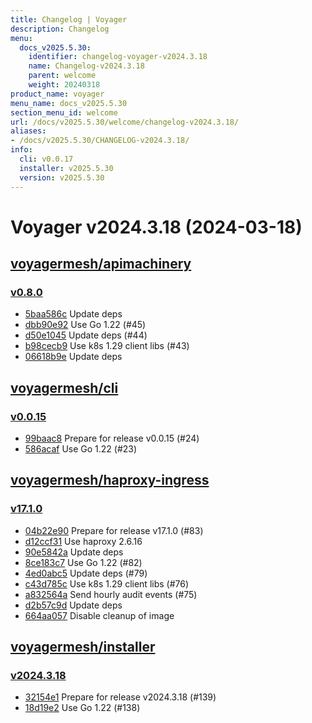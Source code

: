 ```yaml
---
title: Changelog | Voyager
description: Changelog
menu:
  docs_v2025.5.30:
    identifier: changelog-voyager-v2024.3.18
    name: Changelog-v2024.3.18
    parent: welcome
    weight: 20240318
product_name: voyager
menu_name: docs_v2025.5.30
section_menu_id: welcome
url: /docs/v2025.5.30/welcome/changelog-v2024.3.18/
aliases:
- /docs/v2025.5.30/CHANGELOG-v2024.3.18/
info:
  cli: v0.0.17
  installer: v2025.5.30
  version: v2025.5.30
---
```


# Voyager v2024.3.18 (2024-03-18)


## [voyagermesh/apimachinery](https://github.com/voyagermesh/apimachinery)

### [v0.8.0](https://github.com/voyagermesh/apimachinery/releases/tag/v0.8.0)

- [5baa586c](https://github.com/voyagermesh/apimachinery/commit/5baa586c) Update deps
- [dbb90e92](https://github.com/voyagermesh/apimachinery/commit/dbb90e92) Use Go 1.22 (#45)
- [d50e1045](https://github.com/voyagermesh/apimachinery/commit/d50e1045) Update deps (#44)
- [b98cecb9](https://github.com/voyagermesh/apimachinery/commit/b98cecb9) Use k8s 1.29 client libs (#43)
- [06618b9e](https://github.com/voyagermesh/apimachinery/commit/06618b9e) Update deps



## [voyagermesh/cli](https://github.com/voyagermesh/cli)

### [v0.0.15](https://github.com/voyagermesh/cli/releases/tag/v0.0.15)

- [99baac8](https://github.com/voyagermesh/cli/commit/99baac8) Prepare for release v0.0.15 (#24)
- [586acaf](https://github.com/voyagermesh/cli/commit/586acaf) Use Go 1.22 (#23)



## [voyagermesh/haproxy-ingress](https://github.com/voyagermesh/haproxy-ingress)

### [v17.1.0](https://github.com/voyagermesh/haproxy-ingress/releases/tag/v17.1.0)

- [04b22e90](https://github.com/voyagermesh/haproxy-ingress/commit/04b22e905) Prepare for release v17.1.0 (#83)
- [d12ccf31](https://github.com/voyagermesh/haproxy-ingress/commit/d12ccf311) Use haproxy 2.6.16
- [90e5842a](https://github.com/voyagermesh/haproxy-ingress/commit/90e5842af) Update deps
- [8ce183c7](https://github.com/voyagermesh/haproxy-ingress/commit/8ce183c7d) Use Go 1.22 (#82)
- [4ed0abc5](https://github.com/voyagermesh/haproxy-ingress/commit/4ed0abc5f) Update deps (#79)
- [c43d785c](https://github.com/voyagermesh/haproxy-ingress/commit/c43d785cd) Use k8s 1.29 client libs (#76)
- [a832564a](https://github.com/voyagermesh/haproxy-ingress/commit/a832564ad) Send hourly audit events (#75)
- [d2b57c9d](https://github.com/voyagermesh/haproxy-ingress/commit/d2b57c9da) Update deps
- [664aa057](https://github.com/voyagermesh/haproxy-ingress/commit/664aa0578) Disable cleanup of image



## [voyagermesh/installer](https://github.com/voyagermesh/installer)

### [v2024.3.18](https://github.com/voyagermesh/installer/releases/tag/v2024.3.18)

- [32154e1](https://github.com/voyagermesh/installer/commit/32154e1) Prepare for release v2024.3.18 (#139)
- [18d19e2](https://github.com/voyagermesh/installer/commit/18d19e2) Use Go 1.22 (#138)




